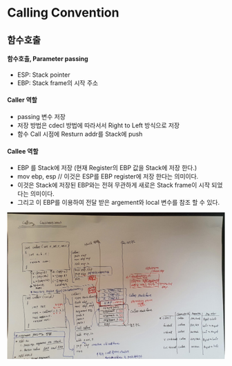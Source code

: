 # Calling Convention



## 함수호출



#### 함수호출, Parameter passing

* ESP: Stack pointer
* EBP: Stack frame의 시작 주소

#### Caller 역할

* passing 변수 저장
* 저장 방법은 cdecl 방법에 따라서서 Right to Left 방식으로 저장
* 함수 Call 시점에 Resturn addr를 Stack에 push

#### Callee 역할

* EBP 를 Stack에 저장 (현재 Register의 EBP 값을 Stack에 저장 한다.)
* mov ebp, esp // 이것은 ESP를 EBP register에 저장 한다는 의미이다.
* 이것은 Stack에 저장된 EBP와는 전혀 무관하게 새로은 Stack frame이 시작 되었다는 의미이다.
* 그리고 이 EBP를 이용하여 전달 받은 argement와 local 변수를 참조 할 수 있다. 

![img](img/20211219_180921.jpg)

